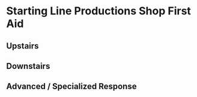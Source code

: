 # Starting Line Productions Shop First Aid

## Upstairs

## Downstairs 


## Advanced / Specialized Response